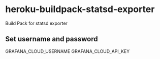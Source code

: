 # heroku-buildpack-statsd-exporter

Build Pack for statsd exporter

## Set username and password

GRAFANA_CLOUD_USERNAME
GRAFANA_CLOUD_API_KEY
